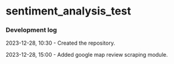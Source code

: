 # sentiment_analysis_test


### Development log

2023-12-28, 10:30 - Created the repository.

2023-12-28, 15:00 - Added google map review scraping module.